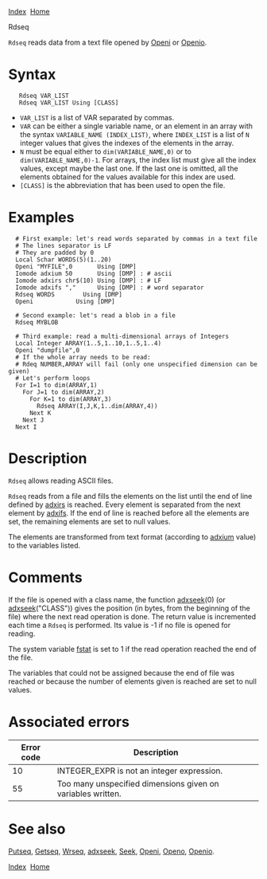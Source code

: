 [Index](index.html)  [Home](getting-started_home.html)

Rdseq

`Rdseq` reads data from a text file opened by [Openi](4gl_openi.html) or [Openio](4gl_openio.html).

# Syntax

```
   Rdseq VAR_LIST
   Rdseq VAR_LIST Using [CLASS]
```

* `VAR_LIST` is a list of VAR separated by commas.
* `VAR` can be either a single variable name, or an element in an array with the syntax `VARIABLE_NAME (INDEX_LIST)`, where `INDEX_LIST` is a list of `N` integer values that gives the indexes of the elements in the array.
* `N` must be equal either to `dim(VARIABLE_NAME,0)` or to `dim(VARIABLE_NAME,0)-1`. For arrays, the index list must give all the index values, except maybe the last one. If the last one is omitted, all the elements obtained for the values available for this index are used.
* `[CLASS]` is the abbreviation that has been used to open the file.

# Examples

```
  # First example: let's read words separated by commas in a text file
  # The lines separator is LF
  # They are padded by 0
  Local Schar WORDS(5)(1..20)
  Openi "MYFILE",0       Using [DMP]
  Iomode adxium 50       Using [DMP] : # ascii
  Iomode adxirs chr$(10) Using [DMP] : # LF
  Iomode adxifs ","      Using [DMP] : # word separator
  Rdseq WORDS        Using [DMP]
  Openi            Using [DMP]

  # Second example: let's read a blob in a file
  Rdseq MYBLOB 

  # Third example: read a multi-dimensional arrays of Integers
  Local Integer ARRAY(1..5,1..10,1..5,1..4)
  Openi "dumpfile",0
  # If the whole array needs to be read:
  # Rdeq NUMBER,ARRAY will fail (only one unspecified dimension can be given)
  # Let's perform loops
  For I=1 to dim(ARRAY,1)
    For J=1 to dim(ARRAY,2)
      For K=1 to dim(ARRAY,3)
        Rdseq ARRAY(I,J,K,1..dim(ARRAY,4))
      Next K
    Next J
  Next I
```

# Description

`Rdseq` allows reading ASCII files.

`Rdseq` reads from a file and fills the elements on the list until the end of line defined by [adxirs](4gl_adxirs.html) is reached. Every element is separated from the next element by [adxifs](4gl_adxifs.html). If the end of line is reached before all the elements are set, the remaining elements are set to null values.

The elements are transformed from text format (according to [adxium](4gl_adxium.html) value) to the variables listed.

# Comments

If the file is opened with a class name, the function [adxseek](4gl_adxseek.html)(0) (or [adxseek](4gl_adxseek.html)("CLASS")) gives the position (in bytes, from the beginning of the file) where the next read operation is done. The return value is incremented each time a `Rdseq` is performed. Its value is -1 if no file is opened for reading.

The system variable [fstat](4gl_fstat.html) is set to 1 if the read operation reached the end of the file.

The variables that could not be assigned because the end of file was reached or because the number of elements given is reached are set to null values.

# Associated errors

| Error code | Description |
| --- | --- |
| 10 | INTEGER\_EXPR is not an integer expression. |
| 55 | Too many unspecified dimensions given on variables written. |

# See also

[Putseq](4gl_putseq.html), [Getseq](4gl_getseq.html), [Wrseq](4gl_wrseq.html), [adxseek](4gl_adxseek.html), [Seek](4gl_seek.html), [Openi](4gl_openi.html), [Openo](4gl_openo.html), [Openio](4gl_openio.html).

  

[Index](index.html)  [Home](getting-started_home.html)